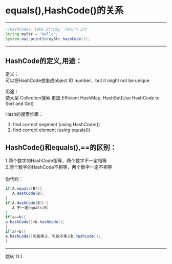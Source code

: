 # equals(),HashCode()的关系
---
```java
//HashCode(）take String, return int
String myStr = "Hello";
System.out.println(myStr.hashCode());
```
---
## HashCode的定义,用途：
定义：<br>
可以把HashCode想象成object ID number，but it might not be unique<br>


用途：<br>
使大型 Collection搜索 更加 Efficient
HashMap, HashSet(Use HashCode to Sort and Get)

Hash的搜索步骤：
1. find correct segment (using HashCode())
2. find correct element (using equals())

## HashCode()和equals(),==的区别：
1.两个数字的HashCode相等，两个数字不一定相等\
2.两个数字的HashCode不相等，两个数字一定不相等\
<br>
伪代码：
```java
if(A.equals(B)){
   A.HashCode(B);
}
if(A.HashCode(B)）{
   A 不一定equals(B)
}
if(a==b){
a.hashCode()=b.hashCode();
}
if(a!=b){
a.hashCode()可能等于，可能不等于b.hashCode();
}
```
---

跳转 11.1
